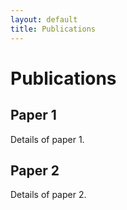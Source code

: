 ```yaml
---
layout: default
title: Publications
---
```


# Publications

## Paper 1

Details of paper 1.

## Paper 2

Details of paper 2.

